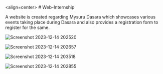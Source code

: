 <align=center> # Web-Internship

A website is created regarding Mysuru Dasara which showcases various events taking place during Dasara and also provides a registration form to register for the same.

![Screenshot 2023-12-14 202520](https://github.com/Pratiksha-Barman/Web-Internship/assets/96463111/5e77a64f-9b06-4302-8506-b62ffcc6f8a0)


![Screenshot 2023-12-14 202657](https://github.com/Pratiksha-Barman/Web-Internship/assets/96463111/96ea5a56-a4f2-40d1-9b54-e6f15c9d9157)


![Screenshot 2023-12-14 203518](https://github.com/Pratiksha-Barman/Web-Internship/assets/96463111/638312f2-089c-4b93-b3aa-008cd64b2636)


![Screenshot 2023-12-14 202855](https://github.com/Pratiksha-Barman/Web-Internship/assets/96463111/fdffeb36-694d-444d-a220-69e7dcf16e3e)
